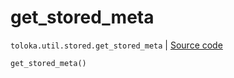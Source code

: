 # get_stored_meta
`toloka.util.stored.get_stored_meta` | [Source code](https://github.com/Toloka/toloka-kit/blob/v1.0.2/src/util/stored.py#L29)

```python
get_stored_meta()
```

